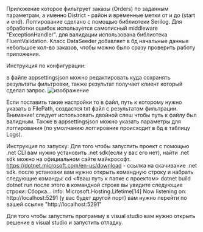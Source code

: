 Приложение которое фильтрует заказы (Orders) по заданным параметрам, а именно District - район и временные метки от и до (start и end).
Логгирование сделано с помощью библиотеки Serilog.
Для обработки ошибок используется самописный middleware "ExceptionHandler".
для валидации использована библиотека FluentValidation.
Класс DataSeeder добавляет в бд начальные данные небольшое кол-во заказов, чтобы можно было сразу проверить работу приложения.

Инструкция по конфигурации:

в файле appsettingsjson можно редактировать куда сохранять результаты фильтровки, также результат получает клиент который сделал запрос.
![изображение](https://github.com/user-attachments/assets/3f9e8691-2f30-480c-80bf-b1dd9ebbb10f)

Если поставить такие настройки то в файл, путь к которому нужно указать в FilePath, создастся txt файл с результатом фильтрации.
Внимание! следует использовать двойной слеш чтобы путь к файлу был валидным.
Также в appsettingsjson можно указать параметры для логгирования (по умолчанию логгировние происходит в бд в таблицу Logs).



Инструкция по запуску:
Для того чтобы запустить проект с помощью .net CLI вам нужно установить .net sdk(если у вас его нет), найти .net sdk можно на официальном сайте майкрософт. 
https://dotnet.microsoft.com/en-us/download - ссылка на скачивание .net sdk.
после установки вам нужно открыть командную строку и набрать следующие команды:
cd <#ваш путь к папке с проектом>
dotnet build
dotnet run
после этого в командной строке вы увидите следующие строки: 
Сборка…
info: Microsoft.Hosting.Lifetime[14]
Now listening on: http://localhost:5291 (у вас будет другой порт)
вам нужно перейти по вашей ссылке "http://localhost:5291"

Для того чтобы запустить программу в visual studio вам нужно открыть решение в visual studio и запустить отладку.
